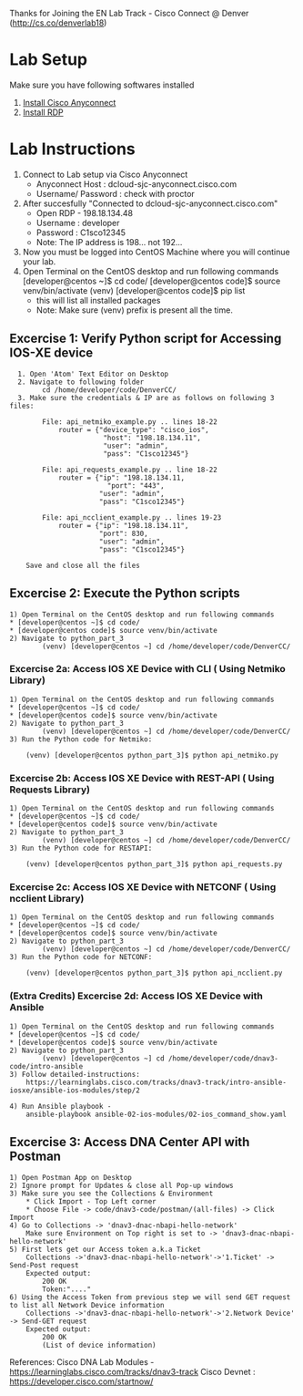 Thanks for Joining the EN Lab Track - Cisco Connect @ Denver (http://cs.co/denverlab18)

# Lab Setup 
Make sure you have following softwares installed
  1. [Install Cisco Anyconnect](https://developer.cisco.com/site/sandbox/anyconnect/)
  2. [Install RDP](https://docs.microsoft.com/en-us/windows-server/remote/remote-desktop-services/clients/remote-desktop-clients)
  
  
# Lab Instructions
  1. Connect to Lab setup via Cisco Anyconnect
       * Anyconnect Host : dcloud-sjc-anyconnect.cisco.com
       * Username/ Password : check with proctor
  2. After succesfully "Connected to dcloud-sjc-anyconnect.cisco.com"
       * Open RDP - 198.18.134.48
       * Username : developer
       * Password : C1sco12345
       * Note: The IP address is 198... not 192...   
  3. Now you must be logged into CentOS Machine where you will continue your lab.
  4. Open Terminal on the CentOS desktop and run following commands
        [developer@centos ~]$ cd code/
        [developer@centos code]$ source venv/bin/activate
        (venv) [developer@centos code]$ pip list
        * this will list all installed packages 
        * Note: Make sure (venv) prefix is present all the time.
 ## Excercise 1:  Verify Python script for Accessing IOS-XE device
      1. Open 'Atom' Text Editor on Desktop
      2. Navigate to following folder 
            cd /home/developer/code/DenverCC/
      3. Make sure the credentials & IP are as follows on following 3 files:
      
            File: api_netmiko_example.py .. lines 18-22
                router = {"device_type": "cisco_ios",
                           "host": "198.18.134.11",
                           "user": "admin",
                           "pass": "C1sco12345"}
			   
            File: api_requests_example.py .. line 18-22
                router = {"ip": "198.18.134.11,
	                        "port": "443",
                          "user": "admin",
                          "pass": "C1sco12345"}
			  
            File: api_ncclient_example.py .. lines 19-23
                router = {"ip": "198.18.134.11",
                          "port": 830,
                          "user": "admin",
                          "pass": "C1sco12345"}

	    Save and close all the files
   ## Excercise 2: Execute the Python scripts
   	1) Open Terminal on the CentOS desktop and run following commands
	* [developer@centos ~]$ cd code/
	* [developer@centos code]$ source venv/bin/activate
	2) Navigate to python_part_3
            (venv) [developer@centos ~] cd /home/developer/code/DenverCC/
	    
   ### Excercise 2a: Access IOS XE Device with CLI ( Using Netmiko Library)
   	1) Open Terminal on the CentOS desktop and run following commands
	* [developer@centos ~]$ cd code/
	* [developer@centos code]$ source venv/bin/activate
	2) Navigate to python_part_3
            (venv) [developer@centos ~] cd /home/developer/code/DenverCC/
	3) Run the Python code for Netmiko:
	
		(venv) [developer@centos python_part_3]$ python api_netmiko.py
		
   ### Excercise 2b: Access IOS XE Device with REST-API ( Using Requests Library)
   	1) Open Terminal on the CentOS desktop and run following commands
	* [developer@centos ~]$ cd code/
	* [developer@centos code]$ source venv/bin/activate
	2) Navigate to python_part_3
            (venv) [developer@centos ~] cd /home/developer/code/DenverCC/
	3) Run the Python code for RESTAPI:
	
		(venv) [developer@centos python_part_3]$ python api_requests.py
		
   ### Excercise 2c: Access IOS XE Device with NETCONF ( Using ncclient Library)
   	1) Open Terminal on the CentOS desktop and run following commands
	* [developer@centos ~]$ cd code/
	* [developer@centos code]$ source venv/bin/activate
	2) Navigate to python_part_3
            (venv) [developer@centos ~] cd /home/developer/code/DenverCC/
	3) Run the Python code for NETCONF:
	
		(venv) [developer@centos python_part_3]$ python api_ncclient.py	

   ### (Extra Credits) Excercise 2d: Access IOS XE Device with Ansible 
   	1) Open Terminal on the CentOS desktop and run following commands
	* [developer@centos ~]$ cd code/
	* [developer@centos code]$ source venv/bin/activate
	2) Navigate to python_part_3
            (venv) [developer@centos ~] cd /home/developer/code/dnav3-code/intro-ansible
	3) Follow detailed-instructions: 
		https://learninglabs.cisco.com/tracks/dnav3-track/intro-ansible-iosxe/ansible-ios-modules/step/2
		
	4) Run Ansible playbook - 
		ansible-playbook ansible-02-ios-modules/02-ios_command_show.yaml
 
 ## Excercise 3: Access DNA Center API with Postman
  	1) Open Postman App on Desktop
	2) Ignore prompt for Updates & close all Pop-up windows
	3) Make sure you see the Collections & Environment
		* Click Import - Top Left corner
		* Choose File -> code/dnav3-code/postman/(all-files) -> Click Import
	4) Go to Collections -> 'dnav3-dnac-nbapi-hello-network'
		Make sure Environment on Top right is set to -> 'dnav3-dnac-nbapi-hello-network'
	5) First lets get our Access token a.k.a Ticket
		Collections ->'dnav3-dnac-nbapi-hello-network'->'1.Ticket' -> Send-Post request
		Expected output:
			200 OK 
			Token:"...."
	6) Using the Access Token from previous step we will send GET request to list all Network Device information
		Collections ->'dnav3-dnac-nbapi-hello-network'->'2.Network Device' -> Send-GET request
		Expected output:
			200 OK 
			(List of device information)


   References: 
   	Cisco DNA Lab Modules - https://learninglabs.cisco.com/tracks/dnav3-track
	Cisco Devnet : https://developer.cisco.com/startnow/
	
   
        
        
